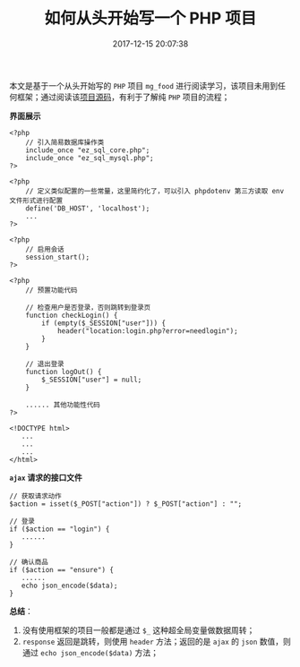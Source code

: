 ﻿---
title: 如何从头开始写一个 PHP 项目
date: 2017-12-15 20:07:38
description: 整理不用框架的 PHP 项目的流程
tags:
categories:
- PHP
---

本文是基于一个从头开始写的 `PHP` 项目 `mg_food` 进行阅读学习，该项目未用到任何框架；通过阅读该[项目源码](https://github.com/hytcxuguojian/mg_food)，有利于了解纯 `PHP` 项目的流程；


**界面展示**
```
<?php
    // 引入简易数据库操作类
    include_once "ez_sql_core.php";
    include_once "ez_sql_mysql.php";
?>

<?php
    // 定义类似配置的一些常量，这里简约化了，可以引入 phpdotenv 第三方读取 env 文件形式进行配置
    define('DB_HOST', 'localhost');
    ...
?>

<?php
    // 启用会话
    session_start();
?>

<?php
    // 预置功能代码
    
    // 检查用户是否登录，否则跳转到登录页
    function checkLogin() {
        if (empty($_SESSION["user"])) {
            header("location:login.php?error=needlogin");
        }
    }
    
    // 退出登录
    function logOut() {
        $_SESSION["user"] = null;
    }
    
    ...... 其他功能性代码
?>

<!DOCTYPE html>
   ...
   ...
   ...
</html>
```

**`ajax` 请求的接口文件**

```
// 获取请求动作
$action = isset($_POST["action"]) ? $_POST["action"] : "";

// 登录
if ($action == "login") {
   ......
}

// 确认商品
if ($action == "ensure") {
   ......
   echo json_encode($data);
}
```

**总结**：
1. 没有使用框架的项目一般都是通过 `$_` 这种超全局变量做数据周转；
2. `response` 返回是跳转，则使用 `header` 方法；返回的是 `ajax` 的 `json` 数值，则通过 `echo json_encode($data)`  方法；





